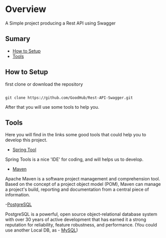 # Overview

A Simple project producing a Rest API using Swagger

## Sumary

- [How to Setup](#how-to-setup)
- [Tools](#tools)

## How to Setup



first clone or download the repository



```

git clone https://github.com/GoodHub/Rest-API-Swagger.git
```

After that you will use some tools to help you.

## Tools

Here you will find in the links some good tools that could help you to develop this project.


- [Spring Tool](https://spring.io/tools)

Spring Tools is a nice 'IDE' for coding, and will helps us to develop.

- [Maven](http://maven.apache.org/download.cgi)

Apache Maven is a software project management and comprehension tool. Based on the concept of a project object model (POM), Maven can manage a project's build, reporting and documentation from a central piece of information.

-[PostgreSQL](https://www.postgresql.org/download/)

PostgreSQL is a powerful, open source object-relational database system with over 30 years of active development that has earned it a strong reputation for reliability, feature robustness, and performance.
(You could use another Local DB, as - [MySQL](https://www.mysql.com/))





